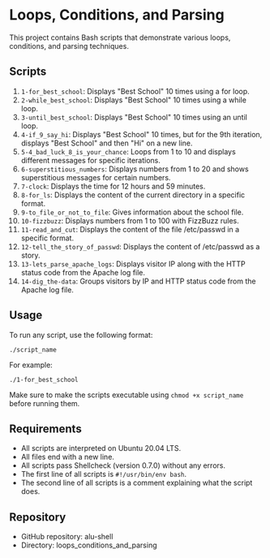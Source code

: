 # Loops, Conditions, and Parsing

This project contains Bash scripts that demonstrate various loops, conditions, and parsing techniques.

## Scripts

1. `1-for_best_school`: Displays "Best School" 10 times using a for loop.
2. `2-while_best_school`: Displays "Best School" 10 times using a while loop.
3. `3-until_best_school`: Displays "Best School" 10 times using an until loop.
4. `4-if_9_say_hi`: Displays "Best School" 10 times, but for the 9th iteration, displays "Best School" and then "Hi" on a new line.
5. `5-4_bad_luck_8_is_your_chance`: Loops from 1 to 10 and displays different messages for specific iterations.
6. `6-superstitious_numbers`: Displays numbers from 1 to 20 and shows superstitious messages for certain numbers.
7. `7-clock`: Displays the time for 12 hours and 59 minutes.
8. `8-for_ls`: Displays the content of the current directory in a specific format.
9. `9-to_file_or_not_to_file`: Gives information about the school file.
10. `10-fizzbuzz`: Displays numbers from 1 to 100 with FizzBuzz rules.
11. `11-read_and_cut`: Displays the content of the file /etc/passwd in a specific format.
12. `12-tell_the_story_of_passwd`: Displays the content of /etc/passwd as a story.
13. `13-lets_parse_apache_logs`: Displays visitor IP along with the HTTP status code from the Apache log file.
14. `14-dig_the-data`: Groups visitors by IP and HTTP status code from the Apache log file.

## Usage

To run any script, use the following format:

```
./script_name
```

For example:

```
./1-for_best_school
```

Make sure to make the scripts executable using `chmod +x script_name` before running them.

## Requirements

- All scripts are interpreted on Ubuntu 20.04 LTS.
- All files end with a new line.
- All scripts pass Shellcheck (version 0.7.0) without any errors.
- The first line of all scripts is `#!/usr/bin/env bash`.
- The second line of all scripts is a comment explaining what the script does.

## Repository

- GitHub repository: alu-shell
- Directory: loops_conditions_and_parsing

